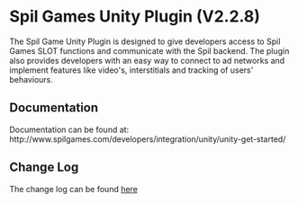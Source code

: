 <h1>Spil Games Unity Plugin (V2.2.8)</h1>

The Spil Game Unity Plugin is designed to give developers access to Spil Games SLOT functions and communicate with the Spil backend. The plugin also provides developers with an easy way to connect to ad networks and implement features like video's, interstitials and tracking of users' behaviours.

<h2>Documentation</h2>
Documentation can be found at: http://www.spilgames.com/developers/integration/unity/unity-get-started/

<h2>Change Log</h2>
The change log can be found <a href="https://github.com/spilgames/spil_event_unity_plugin/blob/master/CHANGELOG.md">here</a>
